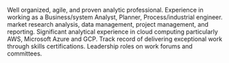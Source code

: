 Well organized, agile, and proven analytic professional. Experience in working as a Business/system Analyst, Planner, Process/industrial engineer. market research analysis, data management, project management, and reporting. 
Significant analytical experience in cloud computing particularly AWS, Microsoft Azure and GCP. 
Track record of delivering exceptional work through skills certifications.
Leadership roles on work forums and committees.
